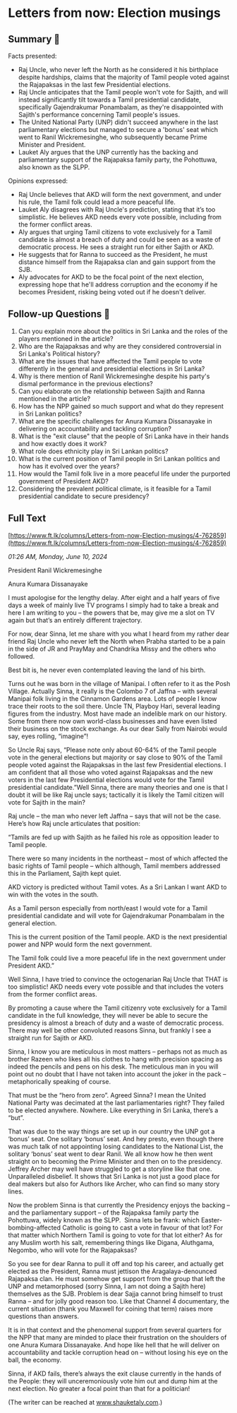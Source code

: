 # Letters from now: Election musings

## Summary 🤖

Facts presented:
- Raj Uncle, who never left the North as he considered it his birthplace despite hardships, claims that the majority of Tamil people voted against the Rajapaksas in the last few Presidential elections.
- Raj Uncle anticipates that the Tamil people won't vote for Sajith, and will instead significantly tilt towards a Tamil presidential candidate, specifically Gajendrakumar Ponambalam, as they're disappointed with Sajith's performance concerning Tamil people's issues.
- The United National Party (UNP) didn't succeed anywhere in the last parliamentary elections but managed to secure a 'bonus' seat which went to Ranil Wickremesinghe, who subsequently became Prime Minister and President.
- Lauket Aly argues that the UNP currently has the backing and parliamentary support of the Rajapaksa family party, the Pohottuwa, also known as the SLPP.

Opinions expressed:
- Raj Uncle believes that AKD will form the next government, and under his rule, the Tamil folk could lead a more peaceful life.
- Lauket Aly disagrees with Raj Uncle's prediction, stating that it’s too simplistic. He believes AKD needs every vote possible, including from the former conflict areas.
- Aly argues that urging Tamil citizens to vote exclusively for a Tamil candidate is almost a breach of duty and could be seen as a waste of democratic process. He sees a straight run for either Sajith or AKD.
- He suggests that for Ranna to succeed as the President, he must distance himself from the Rajapaksa clan and gain support from the SJB.
- Aly advocates for AKD to be the focal point of the next election, expressing hope that he'll address corruption and the economy if he becomes President, risking being voted out if he doesn't deliver.

## Follow-up Questions 🤖

1. Can you explain more about the politics in Sri Lanka and the roles of the players mentioned in the article?
2. Who are the Rajapaksas and why are they considered controversial in Sri Lanka's Political history?
4. What are the issues that have affected the Tamil people to vote differently in the general and presidential elections in Sri Lanka?
5. Why is there mention of Ranil Wickremesinghe despite his party's dismal performance in the previous elections?
6. Can you elaborate on the relationship between Sajith and Ranna mentioned in the article?
7. How has the NPP gained so much support and what do they represent in Sri Lankan politics?
8. What are the specific challenges for Anura Kumara Dissanayake in delivering on accountability and tackling corruption?
9. What is the "exit clause" that the people of Sri Lanka have in their hands and how exactly does it work?
10. What role does ethnicity play in Sri Lankan politics? 
11. What is the current position of Tamil people in Sri Lankan politics and how has it evolved over the years?
12. How would the Tamil folk live in a more peaceful life under the purported government of President AKD?
13. Considering the prevalent political climate, is it feasible for a Tamil presidential candidate to secure presidency?

## Full Text

[https://www.ft.lk/columns/Letters-from-now-Election-musings/4-762859](https://www.ft.lk/columns/Letters-from-now-Election-musings/4-762859)

*01:26 AM, Monday, June 10, 2024*

President Ranil Wickremesinghe

Anura Kumara Dissanayake

I must apologise for the lengthy delay. After eight and a half years of five days a week of mainly live TV programs I simply had to take a break and here I am writing to you – the powers that be, may give me a slot on TV again but that’s an entirely different trajectory.

For now, dear Sinna, let me share with you what I heard from my rather dear friend Raj Uncle who never left the North when Prabha started to be a pain in the side of JR and PrayMay and Chandrika Missy and the others who followed.

Best bit is, he never even contemplated leaving the land of his birth.

Turns out he was born in the village of Manipai. I often refer to it as the Posh Village. Actually Sinna, it really is the Colombo 7 of Jaffna – with several Manipai folk living in the Cinnamon Gardens area. Lots of people I know trace their roots to the soil there. Uncle TN, Playboy Hari, several leading figures from the industry. Most have made an indelible mark on our history. Some from there now own world-class businesses and have even listed their business on the stock exchange. As our dear Sally from Nairobi would say, eyes rolling, “imagine”!

So Uncle Raj says, “Please note only about 60-64% of the Tamil people vote in the general elections but majority or say close to 90% of the Tamil people voted against the Rajapaksas in the last few Presidential elections. I am confident that all those who voted against Rajapaksas and the new voters in the last few Presidential elections would vote for the Tamil presidential candidate.”Well Sinna, there are many theories and one is that I doubt it will be like Raj uncle says; tactically it is likely the Tamil citizen will vote for Sajith in the main?

Raj uncle – the man who never left Jaffna – says that will not be the case. Here’s how Raj uncle articulates that position:

“Tamils are fed up with Sajith as he failed his role as opposition leader to Tamil people.

There were so many incidents in the northeast – most of which affected the basic rights of Tamil people – which although, Tamil members addressed this in the Parliament, Sajith kept quiet.

AKD victory is predicted without Tamil votes. As a Sri Lankan I want AKD to win with the votes in the south.

As a Tamil person especially from north/east I would vote for a Tamil presidential candidate and will vote for Gajendrakumar Ponambalam in the general election.

This is the current position of the Tamil people. AKD is the next presidential power and NPP would form the next government.

The Tamil folk could live a more peaceful life in the next government under President AKD.”

Well Sinna, I have tried to convince the octogenarian Raj Uncle that THAT is too simplistic! AKD needs every vote possible and that includes the voters from the former conflict areas.

By promoting a cause where the Tamil citizenry vote exclusively for a Tamil candidate in the full knowledge, they will never be able to secure the presidency is almost a breach of duty and a waste of democratic process.  There may well be other convoluted reasons Sinna, but frankly I see a straight run for Sajith or AKD.

Sinna, I know you are meticulous in most matters – perhaps not as much as brother Razeen who likes all his clothes to hang with precision spacing as indeed the pencils and pens on his desk. The meticulous man in you will point out no doubt that I have not taken into account the joker in the pack – metaphorically speaking of course.

That must be the “hero from zero”. Agreed Sinna? I mean the United National Party was decimated at the last parliamentaries right? They failed to be elected anywhere. Nowhere. Like everything in Sri Lanka, there’s a “but”.

That was due to the way things are set up in our country the UNP got a ‘bonus’ seat. One solitary ‘bonus’ seat. And hey presto, even though there was much talk of not appointing losing candidates to the National List, the solitary ‘bonus’ seat went to dear Ranil. We all know how he then went straight on to becoming the Prime Minister and then on to the presidency. Jeffrey Archer may well have struggled to get a storyline like that one. Unparalleled disbelief. It shows that Sri Lanka is not just a good place for deal makers but also for Authors like Archer, who can find so many story lines.

Now the problem Sinna is that currently the Presidency enjoys the backing – and the parliamentary support – of the Rajapaksa family party the Pohottuwa, widely known as the SLPP.  Sinna lets be frank: which Easter-bombing-affected Catholic is going to cast a vote in favour of that lot? For that matter which Northern Tamil is going to vote for that lot either? As for any Muslim worth his salt, remembering things like Digana, Aluthgama, Negombo, who will vote for the Rajapaksas?

So you see for dear Ranna to pull it off and top his career, and actually get elected as the President, Ranna must jettison the Aragalaya-denounced Rajapaksa clan. He must somehow get support from the group that left the UNP and metamorphosed (sorry Sinna, I am not doing a Sajith here) themselves as the SJB. Problem is dear Sajja cannot bring himself to trust Ranna – and for jolly good reason too. Like that Channel 4 documentary, the current situation (thank you Maxwell for coining that term) raises more questions than answers.

It is in that context and the phenomenal support from several quarters for the NPP that many are minded to place their frustration on the shoulders of one Anura Kumara Dissanayake. And hope like hell that he will deliver on accountability and tackle corruption head on – without losing his eye on the ball, the economy.

Sinna, if AKD fails, there’s always the exit clause currently in the hands of the People: they will unceremoniously vote him out and dump him at the next election. No greater a focal point than that for a politician!

(The writer can be reached at www.shauketaly.com.)

